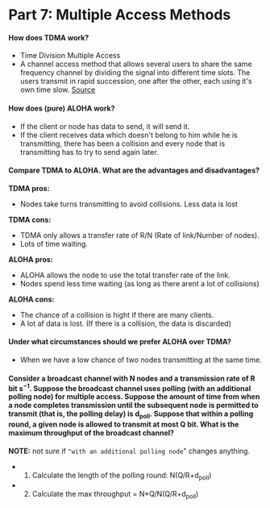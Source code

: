 # Part 7: Multiple Access Methods
#### How does TDMA work?
* Time Division Multiple Access
* A channel access method that allows several users to share the same frequency channel by dividing the signal into different time slots. The users transmit in rapid succession, one after the other, each using it's own time slow. [Source](https://issuu.com/warse/docs/ijeter01352015)

####  How does (pure) ALOHA work?
* If the client or node has data to send, it will send it.
* If the client receives data which doesn't belong to him while he is transmitting, there has been a collision and every node that is transmitting has to try to send again later. 

#### Compare TDMA to ALOHA. What are the advantages and disadvantages?
**TDMA pros:**
* Nodes take turns transmitting to avoid collisions. Less data is lost  

**TDMA cons:**
* TDMA only allows a transfer rate of R/N (Rate of link/Number of nodes).
* Lots of time waiting.

**ALOHA pros:**
* ALOHA allows the node to use the total transfer rate of the link.
* Nodes spend less time waiting (as long as there arent a lot of collisions)  

**ALOHA cons:**
* The chance of a collision is hight if there are many clients.
* A lot af data is lost. (If there is a collision, the data is discarded)

#### Under what circumstances should we prefer ALOHA over TDMA?
* When we have a low chance of two nodes transmitting at the same time.

#### Consider a broadcast channel with N nodes and a transmission rate of R bit s<sup>−1</sup>. Suppose the broadcast channel uses polling (with an additional polling node) for multiple access. Suppose the amount of time from when a node completes transmission until the subsequent node is permitted to transmit (that is, the polling delay) is d<sub>poll</sub>. Suppose that within a polling round, a given node is allowed to transmit at most Q bit. What is the maximum throughput of the broadcast channel?
**NOTE:** not sure if `"with an additional polling node`" changes anything.  

* 1. Calculate the length of the polling round: N(Q/R+d<sub>poll</sub>)
* 2. Calculate the max throughput = N*Q/N(Q/R+d<sub>poll</sub>)
